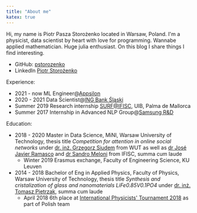 ```yaml
---
title: "About me"
katex: true
---
```


Hi, my name is Piotr Pasza Storożenko located in Warsaw, Poland.
I'm a physicist, data scientist by heart with love for programming.
Wannabe applied mathematician.
Huge julia enthusiast.
On this blog I share things I find interesting.

* GitHub: [pstorozenko](https://github.com/pstorozenko/)
* LinkedIn [Piotr Storożenko](https://www.linkedin.com/in/piotr-storo%C5%BCenko-438087128/)

Experience:

* 2021 - now  ML Engineer@[Appsilon](https://appsilon.com/)
* 2020 - 2021 Data Scientist@[ING Bank Śląski](https://www.ing.pl/)
* Summer 2019 Research internship [SURF@IFISC](https://ifisc.uib-csic.es/), UIB, Palma de Mallorca
* Summer 2017 Internship in Advanced NLP Group@[Samsung R&D](https://samsungrd.pl/)

Education:

* 2018 - 2020 Master in Data Science, MiNI, Warsaw University of Technology, thesis title _Competition for attention in online social networks_ under [dr. inż. Grzegorz Siudem](http://if.pw.edu.pl/~siudem/) from WUT as well as [dr José Javier Ramasco](https://ifisc.uib-csic.es/~jramasco/) and [dr Sandro Meloni](https://ifisc.uib-csic.es/users/sandro/) from IFISC, summa cum laude
  * Winter 2019 Erasmus exchange, Faculty of Engineering Science, KU Leuven
* 2014 - 2018 Bachelor of Eng in Applied Physics, Faculty of Physics, Warsaw University of Technology, thesis title _Synthesis and cristalization of glass and nanomaterials LiFe0.85V0.1PO4_ under [dr. inż. Tomasz Pietrzak](http://www.if.pw.edu.pl/~topie/), summa cum laude
  * April 2018 6th place at [International Physicists' Tournament 2018](https://2018.iptnet.info/) as part of Polish team
